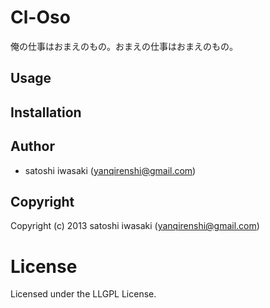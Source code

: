 # Cl-Oso

俺の仕事はおまえのもの。おまえの仕事はおまえのもの。

## Usage

## Installation

## Author

* satoshi iwasaki (yanqirenshi@gmail.com)

## Copyright

Copyright (c) 2013 satoshi iwasaki (yanqirenshi@gmail.com)

# License

Licensed under the LLGPL License.


